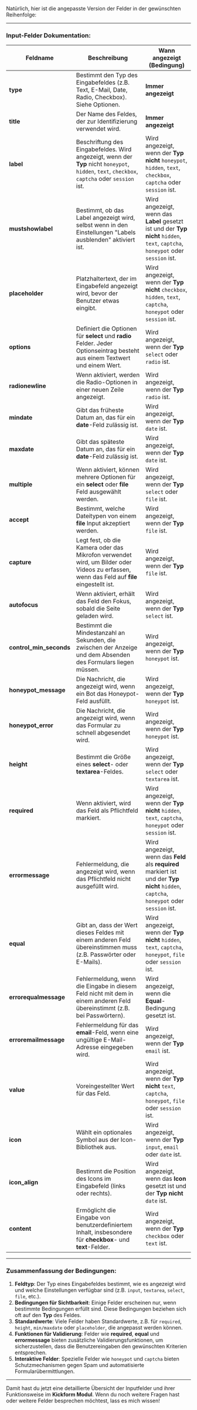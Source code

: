 Natürlich, hier ist die angepasste Version der Felder in der gewünschten Reihenfolge:

---

### **Input-Felder Dokumentation:**

| **Feldname**         | **Beschreibung**                                                                                                                                           | **Wann angezeigt (Bedingung)**                                                                                                                                         |
|----------------------|----------------------------------------------------------------------------------------------------------------------------------------------------------|----------------------------------------------------------------------------------------------------------------------------------------------------------------------|
| **type**             | Bestimmt den Typ des Eingabefeldes (z.B. Text, E-Mail, Date, Radio, Checkbox). Siehe Optionen.                                                             | **Immer angezeigt**                                                                                                                                                   |
| **title**            | Der Name des Feldes, der zur Identifizierung verwendet wird.                                                                                             | **Immer angezeigt**                                                                                                                                                   |
| **label**            | Beschriftung des Eingabefeldes. Wird angezeigt, wenn der **Typ** nicht `honeypot`, `hidden`, `text`, `checkbox`, `captcha` oder `session` ist.            | Wird angezeigt, wenn der **Typ** **nicht** `honeypot`, `hidden`, `text`, `checkbox`, `captcha` oder `session` ist.                                                   |
| **mustshowlabel**    | Bestimmt, ob das Label angezeigt wird, selbst wenn in den Einstellungen "Labels ausblenden" aktiviert ist.                                                 | Wird angezeigt, wenn das **Label** gesetzt ist und der **Typ** **nicht** `hidden`, `text`, `captcha`, `honeypot` oder `session` ist.                                 |
| **placeholder**      | Platzhaltertext, der im Eingabefeld angezeigt wird, bevor der Benutzer etwas eingibt.                                                                      | Wird angezeigt, wenn der **Typ** **nicht** `checkbox`, `hidden`, `text`, `captcha`, `honeypot` oder `session` ist.                                                   |
| **options**          | Definiert die Optionen für **select** und **radio** Felder. Jeder Optionseintrag besteht aus einem Textwert und einem Wert.                                | Wird angezeigt, wenn der **Typ** `select` oder `radio` ist.                                                                                                          |
| **radionewline**     | Wenn aktiviert, werden die Radio-Optionen in einer neuen Zeile angezeigt.                                                                                  | Wird angezeigt, wenn der **Typ** `radio` ist.                                                                                                                         |
| **mindate**          | Gibt das früheste Datum an, das für ein **date**-Feld zulässig ist.                                                                                      | Wird angezeigt, wenn der **Typ** `date` ist.                                                                                                                          |
| **maxdate**          | Gibt das späteste Datum an, das für ein **date**-Feld zulässig ist.                                                                                       | Wird angezeigt, wenn der **Typ** `date` ist.                                                                                                                          |
| **multiple**         | Wenn aktiviert, können mehrere Optionen für ein **select** oder **file** Feld ausgewählt werden.                                                           | Wird angezeigt, wenn der **Typ** `select` oder `file` ist.                                                                                                          |
| **accept**           | Bestimmt, welche Dateitypen von einem **file** Input akzeptiert werden.                                                                                   | Wird angezeigt, wenn der **Typ** `file` ist.                                                                                                                          |
| **capture**          | Legt fest, ob die Kamera oder das Mikrofon verwendet wird, um Bilder oder Videos zu erfassen, wenn das Feld auf **file** eingestellt ist.                   | Wird angezeigt, wenn der **Typ** `file` ist.                                                                                                                          |
| **autofocus**        | Wenn aktiviert, erhält das Feld den Fokus, sobald die Seite geladen wird.                                                                                  | Wird angezeigt, wenn der **Typ** `select` ist.                                                                                                                       |
| **control_min_seconds**| Bestimmt die Mindestanzahl an Sekunden, die zwischen der Anzeige und dem Absenden des Formulars liegen müssen.                                            | Wird angezeigt, wenn der **Typ** `honeypot` ist.                                                                                                                     |
| **honeypot_message** | Die Nachricht, die angezeigt wird, wenn ein Bot das Honeypot-Feld ausfüllt.                                                                               | Wird angezeigt, wenn der **Typ** `honeypot` ist.                                                                                                                     |
| **honeypot_error**   | Die Nachricht, die angezeigt wird, wenn das Formular zu schnell abgesendet wird.                                                                         | Wird angezeigt, wenn der **Typ** `honeypot` ist.                                                                                                                     |
| **height**           | Bestimmt die Größe eines **select**- oder **textarea**-Feldes.                                                                                           | Wird angezeigt, wenn der **Typ** `select` oder `textarea` ist.                                                                                                      |
| **required**         | Wenn aktiviert, wird das Feld als Pflichtfeld markiert.                                                                                                 | Wird angezeigt, wenn der **Typ** **nicht** `hidden`, `text`, `captcha`, `honeypot` oder `session` ist.                                                               |
| **errormessage**     | Fehlermeldung, die angezeigt wird, wenn das Pflichtfeld nicht ausgefüllt wird.                                                                             | Wird angezeigt, wenn das **Feld** als **required** markiert ist und der **Typ** **nicht** `hidden`, `captcha`, `honeypot` oder `session` ist.                        |
| **equal**            | Gibt an, dass der Wert dieses Feldes mit einem anderen Feld übereinstimmen muss (z.B. Passwörter oder E-Mails).                                            | Wird angezeigt, wenn der **Typ** **nicht** `hidden`, `text`, `captcha`, `honeypot`, `file` oder `session` ist.                                                       |
| **errorequalmessage**| Fehlermeldung, wenn die Eingabe in diesem Feld nicht mit dem in einem anderen Feld übereinstimmt (z.B. bei Passwörtern).                                     | Wird angezeigt, wenn die **Equal**-Bedingung gesetzt ist.                                                                                                            |
| **erroremailmessage**| Fehlermeldung für das **email**-Feld, wenn eine ungültige E-Mail-Adresse eingegeben wird.                                                                  | Wird angezeigt, wenn der **Typ** `email` ist.                                                                                                                          |
| **value**            | Voreingestellter Wert für das Feld.                                                                                                                      | Wird angezeigt, wenn der **Typ** **nicht** `text`, `captcha`, `honeypot`, `file` oder `session` ist.                                                                 |
| **icon**             | Wählt ein optionales Symbol aus der Icon-Bibliothek aus.                                                                                                 | Wird angezeigt, wenn der **Typ** `input`, `email` oder `date` ist.                                                                                                 |
| **icon_align**       | Bestimmt die Position des Icons im Eingabefeld (links oder rechts).                                                                                       | Wird angezeigt, wenn das **Icon** gesetzt ist und der **Typ** **nicht** `date` ist.                                                                                |
| **content**          | Ermöglicht die Eingabe von benutzerdefiniertem Inhalt, insbesondere für **checkbox**- und **text**-Felder.                                                | Wird angezeigt, wenn der **Typ** `checkbox` oder `text` ist.                                                                                                       |

---

### Zusammenfassung der Bedingungen:

1. **Feldtyp**: Der Typ eines Eingabefeldes bestimmt, wie es angezeigt wird und welche Einstellungen verfügbar sind (z.B. `input`, `textarea`, `select`, `file`, etc.).
2. **Bedingungen für Sichtbarkeit**: Einige Felder erscheinen nur, wenn bestimmte Bedingungen erfüllt sind. Diese Bedingungen beziehen sich oft auf den **Typ** des Feldes.
3. **Standardwerte**: Viele Felder haben Standardwerte, z.B. für `required`, `height`, `min/maxdate` oder `placeholder`, die angepasst werden können.
4. **Funktionen für Validierung**: Felder wie **required**, **equal** und **errormessage** bieten zusätzliche Validierungsfunktionen, um sicherzustellen, dass die Benutzereingaben den gewünschten Kriterien entsprechen.
5. **Interaktive Felder**: Spezielle Felder wie `honeypot` und `captcha` bieten Schutzmechanismen gegen Spam und automatisierte Formularübermittlungen.

---

Damit hast du jetzt eine detaillierte Übersicht der Inputfelder und ihrer Funktionsweise im **Kickform Modul**. Wenn du noch weitere Fragen hast oder weitere Felder besprechen möchtest, lass es mich wissen!
